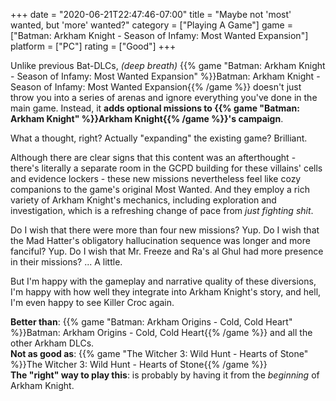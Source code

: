 +++
date = "2020-06-21T22:47:46-07:00"
title = "Maybe not 'most' wanted, but 'more' wanted?"
category = ["Playing A Game"]
game = ["Batman: Arkham Knight - Season of Infamy: Most Wanted Expansion"]
platform = ["PC"]
rating = ["Good"]
+++

Unlike previous Bat-DLCs, <i>(deep breath)</i> {{% game "Batman: Arkham Knight - Season of Infamy: Most Wanted Expansion" %}}Batman: Arkham Knight - Season of Infamy: Most Wanted Expansion{{% /game %}} doesn't just throw you into a series of arenas and ignore everything you've done in the main game.  Instead, it <b>adds optional missions to {{% game "Batman: Arkham Knight" %}}Arkham Knight{{% /game %}}'s campaign</b>.

What a thought, right?  Actually "expanding" the existing game?  Brilliant.

Although there are clear signs that this content was an afterthought - there's literally a separate room in the GCPD building for these villains' cells and evidence lockers - these new missions nevertheless feel like cozy companions to the game's original Most Wanted.  And they employ a rich variety of Arkham Knight's mechanics, including exploration and investigation, which is a refreshing change of pace from <i>just fighting shit</i>.

Do I wish that there were more than four new missions?  Yup.  Do I wish that the Mad Hatter's obligatory hallucination sequence was longer and more fanciful?  Yup.  Do I wish that Mr. Freeze and Ra's al Ghul had more presence in their missions?  ... A little.

But I'm happy with the gameplay and narrative quality of these diversions, I'm happy with how well they integrate into Arkham Knight's story, and hell, I'm even happy to see Killer Croc again.

<b>Better than</b>: {{% game "Batman: Arkham Origins - Cold, Cold Heart" %}}Batman: Arkham Origins - Cold, Cold Heart{{% /game %}} and all the other Arkham DLCs.  
<b>Not as good as</b>: {{% game "The Witcher 3: Wild Hunt - Hearts of Stone" %}}The Witcher 3: Wild Hunt - Hearts of Stone{{% /game %}}  
<b>The "right" way to play this</b>: is probably by having it from the <i>beginning</i> of Arkham Knight.
